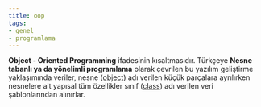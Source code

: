 ```yaml
---
title: oop
tags:
- genel
- programlama
---
```


**Object - Oriented Programming** ifadesinin kısaltmasıdır. Türkçeye **Nesne tabanlı ya da yönelimli programlama** olarak çevrilen bu yazılım geliştirme yaklaşımında veriler, nesne ([object](/object)) adı verilen küçük parçalara ayrılırken nesnelere ait yapısal tüm özellikler sınıf ([class](/class)) adı verilen veri şablonlarından alınırlar.

